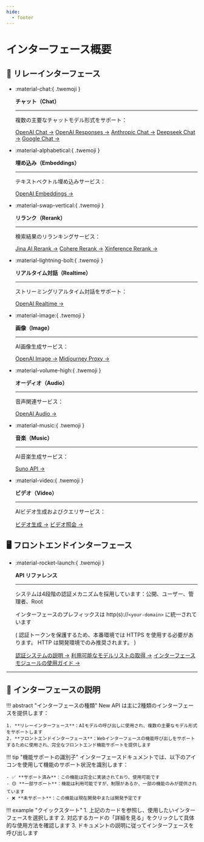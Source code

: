 ```yaml
---
hide:
  - footer
---
```


<style>
  .md-typeset .grid.cards > ul {
    display: grid;
    grid-template-columns: repeat(auto-fit, minmax(16rem, 1fr));
    gap: 1rem;
    margin: 1em 0;
  }
  
  .md-typeset .grid.cards > ul > li {
    border: none;
    border-radius: 0.8rem;
    box-shadow: var(--md-shadow-z2);
    padding: 1.5rem;
    transition: transform 0.25s, box-shadow 0.25s;
    background: linear-gradient(135deg, var(--md-primary-fg-color), var(--md-accent-fg-color));
    color: var(--md-primary-bg-color);
  }

  .md-typeset .grid.cards > ul > li:hover {
    transform: scale(1.02);
    box-shadow: var(--md-shadow-z3);
  }

  .md-typeset .grid.cards > ul > li > hr {
    margin: 0.8rem 0;
    border: none;
    border-bottom: 2px solid var(--md-primary-bg-color);
    opacity: 0.2;
  }

  .md-typeset .grid.cards > ul > li > p {
    margin: 0.5rem 0;
  }

  .md-typeset .grid.cards > ul > li > p > em {
    color: var(--md-primary-bg-color);
    opacity: 0.8;
    font-style: normal;
  }

  .md-typeset .grid.cards > ul > li > p > .twemoji {
    font-size: 2.5rem;
    display: block;
    margin: 0.5rem auto;
  }

  /* 新增：美化介绍部分 */
  .interface-intro {
    margin: 2rem 0;
    padding: 1.5rem;
    border-radius: 0.8rem;
    background-color: var(--md-primary-fg-color--light);
    color: var(--md-primary-bg-color);
  }

  /* 新增：优化卡片链接样式 */
  .md-typeset .grid.cards > ul > li a {
    display: inline-flex;
    align-items: center;
    margin-top: 1.2em;
    padding: 0.5em 1.2em;
    color: white;
    background-color: rgba(255, 255, 255, 0.15);
    border-radius: 2em;
    transition: all 0.3s ease;
    font-weight: 500;
    font-size: 0.9em;
    letter-spacing: 0.03em;
    box-shadow: 0 3px 6px rgba(0, 0, 0, 0.1);
    position: relative;
    overflow: hidden;
    text-decoration: none;
  }

  .md-typeset .grid.cards > ul > li a:hover {
    background-color: rgba(255, 255, 255, 0.25);
    text-decoration: none;
    box-shadow: 0 5px 12px rgba(0, 0, 0, 0.2);
    transform: translateX(5px);
  }

  .md-typeset .grid.cards > ul > li a:after {
    content: "→";
    opacity: 0;
    margin-left: -15px;
    transition: all 0.2s ease;
  }

  .md-typeset .grid.cards > ul > li a:hover:after {
    opacity: 1;
    margin-left: 5px;
  }
</style>

# インターフェース概要

## 💫 リレーインターフェース

<div class="grid cards" markdown>

-   :material-chat:{ .twemoji }

    **チャット（Chat）**

    ---

    複数の主要なチャットモデル形式をサポート：
    
    [OpenAI Chat →](openai-chat.md)
    [OpenAI Responses →](openai-responses.md)
    [Anthropic Chat →](anthropic-chat.md)
    [Deepseek Chat →](deepseek-reasoning-chat.md)
    [Google Chat →](google-gemini-chat.md)

-   :material-alphabetical:{ .twemoji }

    **埋め込み（Embeddings）**

    ---

    テキストベクトル埋め込みサービス：
    
    [OpenAI Embeddings →](openai-embedding.md)

-   :material-swap-vertical:{ .twemoji }

    **リランク（Rerank）**

    ---

    検索結果のリランキングサービス：
    
    [Jina AI Rerank →](jinaai-rerank.md)
    [Cohere Rerank →](cohere-rerank.md)
    [Xinference Rerank →](xinference-rerank.md)

-   :material-lightning-bolt:{ .twemoji }

    **リアルタイム対話（Realtime）**

    ---

    ストリーミングリアルタイム対話をサポート：
    
    [OpenAI Realtime →](openai-realtime.md)

-   :material-image:{ .twemoji }

    **画像（Image）**

    ---

    AI画像生成サービス：
    
    [OpenAI Image →](openai-image.md)
    [Midjourney Proxy →](midjourney-proxy-image.md)

-   :material-volume-high:{ .twemoji }

    **オーディオ（Audio）**

    ---

    音声関連サービス：
    
    [OpenAI Audio →](openai-audio.md)

-   :material-music:{ .twemoji }

    **音楽（Music）**

    ---

    AI音楽生成サービス：
    
    [Suno API →](suno-music.md)

-   :material-video:{ .twemoji }

    **ビデオ（Video）**

    ---

    AIビデオ生成およびクエリサービス：
    
    [ビデオ生成 →](generate-video.md)
    [ビデオ照会 →](query-video.md)

</div>

## 🖥️ フロントエンドインターフェース

<div class="grid cards" markdown>

-   :material-rocket-launch:{ .twemoji }

    **API リファレンス**

    ---

    システムは4段階の認証メカニズムを採用しています：公開、ユーザー、管理者、Root

    インターフェースのプレフィックスは http(s)://`<your-domain>` に統一されています

    ( 認証トークンを保護するため、本番環境では HTTPS を使用する必要があります。 HTTP は開発環境でのみ推奨されます。 )

    [認証システムの説明 →](auth-system-description.md)
    [利用可能なモデルリストの取得 →](get-available-models-list.md)
    [インターフェースモジュールの使用ガイド →](fei-system-initialization.md)

</div>

---

## 📖 インターフェースの説明

!!! abstract "インターフェースの種類"
    New API は主に2種類のインターフェースを提供します：
    
    1. **リレーインターフェース**：AIモデルの呼び出しに使用され、複数の主要なモデル形式をサポートします
    2. **フロントエンドインターフェース**：Webインターフェースの機能呼び出しをサポートするために使用され、完全なフロントエンド機能サポートを提供します

!!! tip "機能サポートの識別子"
    インターフェースドキュメントでは、以下のアイコンを使用して機能のサポート状況を識別します：

    - ✅ **サポート済み**：この機能は完全に実装されており、使用可能です
    - 🟡 **一部サポート**：機能は利用可能ですが、制限があるか、一部の機能のみが提供されています
    - ❌ **未サポート**：この機能は現在開発中または開発予定です

!!! example "クイックスタート"
    1. 上記のカードを参照し、使用したいインターフェースを選択します
    2. 対応するカードの「詳細を見る」をクリックして具体的な使用方法を確認します
    3. ドキュメントの説明に従ってインターフェースを呼び出します